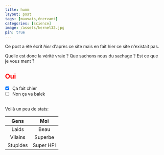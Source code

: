 ```yaml
---
title: humm
layout: post
tags: [mauvais,énervant]
categories: [science]
image: /assets/kernel32.jpg
pin: true
---
```


Ce post a été écrit _hier_ d'après ce site mais en fait hier ce site n'existait pas.

Quelle est donc la vérité vraie ? Que sachons nous du sachage ? Est ce que je vous ment ?

## <span style="color: red;">__Oui__</span>

- [x] Ça fait chier
- [ ] Non ça va balek

<br>
Voilà un peu de stats:

|   Gens   |    Moi    |
| :------: | :-------: |
|  Laids   |   Beau    |
| Vilains  |  Superbe  |
| Stupides | Super HPI |